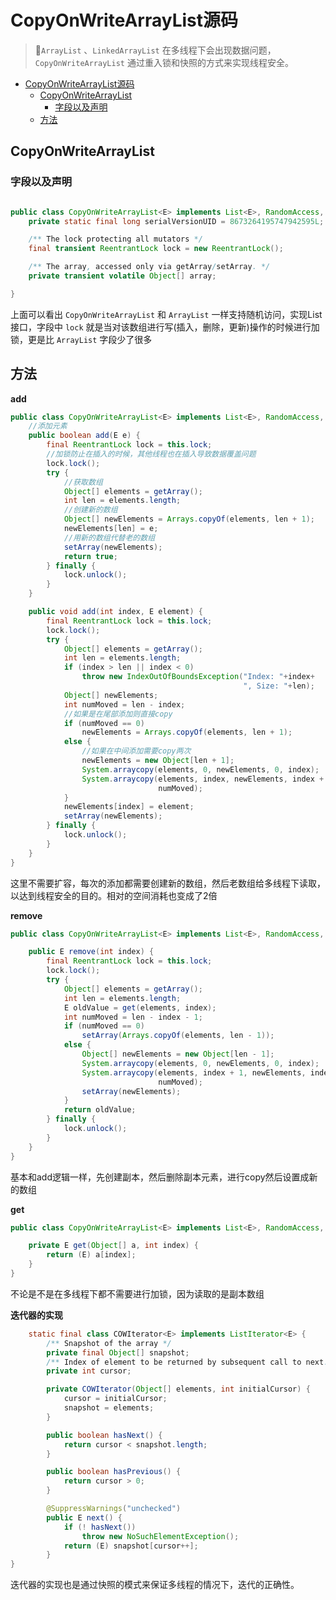 # CopyOnWriteArrayList源码
> `ArrayList` 、`LinkedArrayList` 在多线程下会出现数据问题，`CopyOnWriteArrayList` 通过重入锁和快照的方式来实现线程安全。

<!-- TOC -->

- [CopyOnWriteArrayList源码](#copyonwritearraylist%E6%BA%90%E7%A0%81)
  - [CopyOnWriteArrayList](#copyonwritearraylist)
    - [字段以及声明](#%E5%AD%97%E6%AE%B5%E4%BB%A5%E5%8F%8A%E5%A3%B0%E6%98%8E)
  - [方法](#%E6%96%B9%E6%B3%95)

<!-- /TOC -->


## CopyOnWriteArrayList


### 字段以及声明

```java

public class CopyOnWriteArrayList<E> implements List<E>, RandomAccess, Cloneable, java.io.Serializable {
    private static final long serialVersionUID = 8673264195747942595L;

    /** The lock protecting all mutators */
    final transient ReentrantLock lock = new ReentrantLock();

    /** The array, accessed only via getArray/setArray. */
    private transient volatile Object[] array;

}

```

上面可以看出 `CopyOnWriteArrayList` 和 `ArrayList` 一样支持随机访问，实现List接口，字段中 `lock` 就是当对该数组进行写(插入，删除，更新)操作的时候进行加锁，更是比 `ArrayList` 字段少了很多

## 方法

**add**

```java
public class CopyOnWriteArrayList<E> implements List<E>, RandomAccess, Cloneable, java.io.Serializable {
    //添加元素
    public boolean add(E e) {
        final ReentrantLock lock = this.lock;
        //加锁防止在插入的时候，其他线程也在插入导致数据覆盖问题
        lock.lock();
        try {
            //获取数组
            Object[] elements = getArray();
            int len = elements.length;
            //创建新的数组
            Object[] newElements = Arrays.copyOf(elements, len + 1);
            newElements[len] = e;
            //用新的数组代替老的数组
            setArray(newElements);
            return true;
        } finally {
            lock.unlock();
        }
    }

    public void add(int index, E element) {
        final ReentrantLock lock = this.lock;
        lock.lock();
        try {
            Object[] elements = getArray();
            int len = elements.length;
            if (index > len || index < 0)
                throw new IndexOutOfBoundsException("Index: "+index+
                                                    ", Size: "+len);
            Object[] newElements;
            int numMoved = len - index;
            //如果是在尾部添加则直接copy
            if (numMoved == 0)
                newElements = Arrays.copyOf(elements, len + 1);
            else {
                //如果在中间添加需要copy两次
                newElements = new Object[len + 1];
                System.arraycopy(elements, 0, newElements, 0, index);
                System.arraycopy(elements, index, newElements, index + 1,
                                 numMoved);
            }
            newElements[index] = element;
            setArray(newElements);
        } finally {
            lock.unlock();
        }
    }
}
```

这里不需要扩容，每次的添加都需要创建新的数组，然后老数组给多线程下读取，以达到线程安全的目的。相对的空间消耗也变成了2倍


**remove**


```java
public class CopyOnWriteArrayList<E> implements List<E>, RandomAccess, Cloneable, java.io.Serializable {

    public E remove(int index) {
        final ReentrantLock lock = this.lock;
        lock.lock();
        try {
            Object[] elements = getArray();
            int len = elements.length;
            E oldValue = get(elements, index);
            int numMoved = len - index - 1;
            if (numMoved == 0)
                setArray(Arrays.copyOf(elements, len - 1));
            else {
                Object[] newElements = new Object[len - 1];
                System.arraycopy(elements, 0, newElements, 0, index);
                System.arraycopy(elements, index + 1, newElements, index,
                                 numMoved);
                setArray(newElements);
            }
            return oldValue;
        } finally {
            lock.unlock();
        }
    }
}
```

基本和add逻辑一样，先创建副本，然后删除副本元素，进行copy然后设置成新的数组


**get**

```java
public class CopyOnWriteArrayList<E> implements List<E>, RandomAccess, Cloneable, java.io.Serializable {

    private E get(Object[] a, int index) {
        return (E) a[index];
    }
}    
```
不论是不是在多线程下都不需要进行加锁，因为读取的是副本数组


**迭代器的实现**

```java
    static final class COWIterator<E> implements ListIterator<E> {
        /** Snapshot of the array */
        private final Object[] snapshot;
        /** Index of element to be returned by subsequent call to next.  */
        private int cursor;

        private COWIterator(Object[] elements, int initialCursor) {
            cursor = initialCursor;
            snapshot = elements;
        }

        public boolean hasNext() {
            return cursor < snapshot.length;
        }

        public boolean hasPrevious() {
            return cursor > 0;
        }

        @SuppressWarnings("unchecked")
        public E next() {
            if (! hasNext())
                throw new NoSuchElementException();
            return (E) snapshot[cursor++];
        }
}
```
迭代器的实现也是通过快照的模式来保证多线程的情况下，迭代的正确性。







